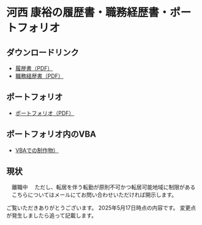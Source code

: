# 河西 康裕の履歴書・職務経歴書・ポートフォリオ

## ダウンロードリンク

- [履歴書（PDF）](./履歴書_河西康裕.pdf)
- [職務経歴書（PDF）](./職務経歴書_河西康裕.pdf)

## ポートフォリオ

- [ポートフォリオ（PDF）](./河西康裕_ポートフォリオ.pdf)

## ポートフォリオ内のVBA

- [VBAでの制作物）](./河西康裕_VBA.xlsm)

## 現状
　離職中
　ただし、転居を伴う転勤が原則不可かつ転居可能地域に制限がある
　こちらについてはメールにてお問い合わせいただければ開示します。
 
ご覧いただきありがとうございます。
2025年5月17日時点の内容です。
変更点が発生しましたら追って記載します。
